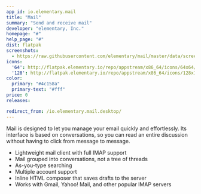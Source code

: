 ```yaml
---
app_id: io.elementary.mail
title: "Mail"
summary: "Send and receive mail"
developer: "elementary, Inc."
homepage: "#"
help_page: "#"
dist: flatpak
screenshots:
  - https://raw.githubusercontent.com/elementary/mail/master/data/screenshot.png
icons:
  '64': http://flatpak.elementary.io/repo/appstream/x86_64/icons/64x64/io.elementary.mail.png
  '128': http://flatpak.elementary.io/repo/appstream/x86_64/icons/128x128/io.elementary.mail.png
color:
  primary: "#4c158a"
  primary-text: "#fff"
price: 0
releases:

redirect_from: /io.elementary.mail.desktop/
---
```


<p>Mail is designed to let you manage your email quickly and effortlessly. Its interface is based on conversations, so you can read an entire discussion without having to click from message to message.</p>
<ul>
<li>Lightweight mail client with full IMAP support</li>
<li>Mail grouped into conversations, not a tree of threads</li>
<li>As-you-type searching</li>
<li>Multiple account support</li>
<li>Inline HTML composer that saves drafts to the server</li>
<li>Works with Gmail, Yahoo! Mail, and other popular IMAP servers</li>
</ul>